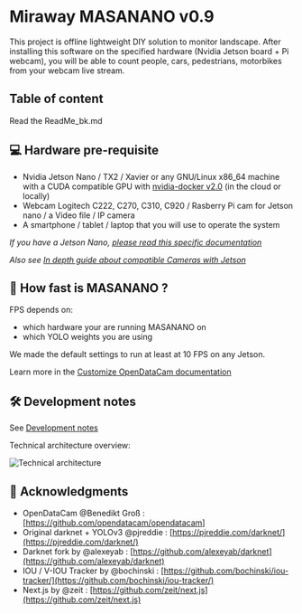 # Miraway MASANANO v0.9

This project is offline lightweight DIY solution to monitor landscape. After installing this software on the specified hardware (Nvidia Jetson board + Pi webcam), you will be able to count people, cars, pedestrians, motorbikes from your webcam live stream.

## Table of content

Read the ReadMe_bk.md

## 💻 Hardware pre-requisite

- Nvidia Jetson Nano / TX2 / Xavier or any GNU/Linux x86_64 machine with a CUDA compatible GPU with [nvidia-docker v2.0](https://github.com/NVIDIA/nvidia-docker/wiki/Installation-(version-2.0)#prerequisites) (in the cloud or locally)
- Webcam Logitech C222, C270, C310, C920 / Rasberry Pi cam for Jetson nano / a Video file / IP camera
- A smartphone / tablet / laptop that you will use to operate the system

_If you have a Jetson Nano, [please read this specific documentation](documentation/jetson/JETSON_NANO.md)_

_Also see [In depth guide about compatible Cameras with Jetson](https://elinux.org/Jetson/Cameras)_


## 🚤 How fast is MASANANO ?

FPS depends on:

- which hardware your are running MASANANO on
- which YOLO weights you are using

We made the default settings to run at least at 10 FPS on any Jetson.

Learn more in the [Customize OpenDataCam documentation](documentation/CONFIG.md#Change-neural-network-weights)


## 🛠 Development notes

See [Development notes](documentation/DEVELOPMENT_NOTES.md)

Technical architecture overview:

![Technical architecture](https://user-images.githubusercontent.com/533590/60489282-3f2d1700-9ca4-11e9-932c-19bf84e04f9a.png)

## 💌 Acknowledgments

- OpenDataCam @Benedikt Groß : [https://github.com/opendatacam/opendatacam]
- Original darknet + YOLOv3 @pjreddie  : [https://pjreddie.com/darknet/](https://pjreddie.com/darknet/)
- Darknet fork by @alexeyab : [https://github.com/alexeyab/darknet](https://github.com/alexeyab/darknet)
- IOU / V-IOU Tracker by @bochinski : [https://github.com/bochinski/iou-tracker/](https://github.com/bochinski/iou-tracker/)
- Next.js by @zeit : [https://github.com/zeit/next.js](https://github.com/zeit/next.js)
